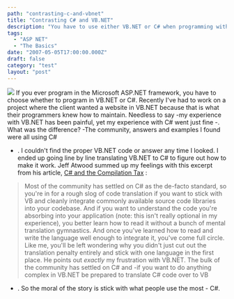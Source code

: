 ```yaml
---
path: "contrasting-c-and-vbnet"
title: "Contrasting C# and VB.NET"
description: "You have to use either VB.NET or C# when programming with the Microsoft ASP.NET framework, hopefully I can help you make that choice."
tags: 
  - "ASP NET"
  - "The Basics"
date: "2007-05-05T17:00:00.000Z"
draft: false
category: "test"
layout: "post"
---
```


![](http://marcgrabanski.com/img/MicrosoftASPNET.gif)
If you ever program in the Microsoft ASP.NET framework, you have to choose whether to program in VB.NET or C#. Recently I've had to work on a project where the client wanted a website in VB.NET because that is what their programmers knew how to maintain. Needless to say 
-my experience with VB.NET has been painful, yet my experience with C# went just fine
-. What was the difference? 
-The community, answers and examples I found were all using C#
- . I couldn't find the proper VB.NET code or answer any time I looked. I ended up going line by line translating VB.NET to C# to figure out how to make it work. Jeff Atwood summed up my feelings with this excerpt from his article, [C# and the Compilation Tax](http://www.codinghorror.com/blog/archives/000860.html) :
> Most of the community has settled on C# as the de-facto standard, so you're in for a rough slog of code translation if you want to stick with VB and cleanly integrate commonly available source code libraries into your codebase. And if you want to understand the code you're absorbing into your application (note: this isn't really optional in my experience), you better learn how to read it without a bunch of mental translation gymnastics. And once you've learned how to read and write the language well enough to integrate it, you've come full circle. Like me, you'll be left wondering why you didn't just cut out the translation penalty entirely and stick with one language in the first place.
He points out *exactly* my frustration with VB.NET. The bulk of the community has settled on C# and 
-if you want to do anything complex in VB.NET be prepared to translate C# code over to VB
- . So the moral of the story is stick with what people use the most - C#.